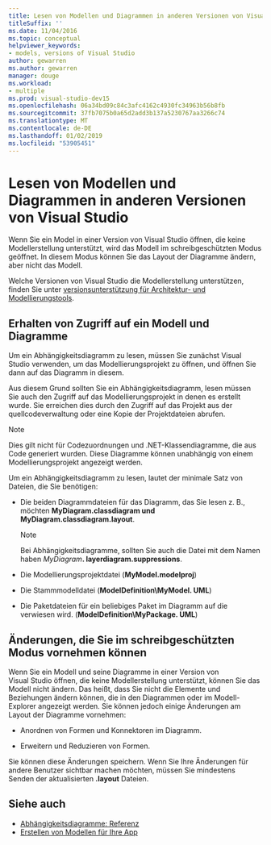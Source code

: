 ```yaml
---
title: Lesen von Modellen und Diagrammen in anderen Versionen von Visual Studio
titleSuffix: ''
ms.date: 11/04/2016
ms.topic: conceptual
helpviewer_keywords:
- models, versions of Visual Studio
author: gewarren
ms.author: gewarren
manager: douge
ms.workload:
- multiple
ms.prod: visual-studio-dev15
ms.openlocfilehash: 06a34bd09c84c3afc4162c4930fc34963b56b8fb
ms.sourcegitcommit: 37fb7075b0a65d2add3b137a5230767aa3266c74
ms.translationtype: MT
ms.contentlocale: de-DE
ms.lasthandoff: 01/02/2019
ms.locfileid: "53905451"
---
```

# <a name="read-models-and-diagrams-in-other-visual-studio-editions"></a>Lesen von Modellen und Diagrammen in anderen Versionen von Visual Studio

Wenn Sie ein Model in einer Version von Visual Studio öffnen, die keine Modellerstellung unterstützt, wird das Modell im schreibgeschützten Modus geöffnet. In diesem Modus können Sie das Layout der Diagramme ändern, aber nicht das Modell.

Welche Versionen von Visual Studio die Modellerstellung unterstützen, finden Sie unter [versionsunterstützung für Architektur- und Modellierungstools](../modeling/what-s-new-for-design-in-visual-studio.md#VersionSupport).

## <a name="obtaining-access-to-a-model-and-diagrams"></a>Erhalten von Zugriff auf ein Modell und Diagramme

Um ein Abhängigkeitsdiagramm zu lesen, müssen Sie zunächst Visual Studio verwenden, um das Modellierungsprojekt zu öffnen, und öffnen Sie dann auf das Diagramm in diesem.

Aus diesem Grund sollten Sie ein Abhängigkeitsdiagramm, lesen müssen Sie auch den Zugriff auf das Modellierungsprojekt in denen es erstellt wurde. Sie erreichen dies durch den Zugriff auf das Projekt aus der quellcodeverwaltung oder eine Kopie der Projektdateien abrufen.

> [!NOTE]
> Dies gilt nicht für Codezuordnungen und .NET-Klassendiagramme, die aus Code generiert wurden. Diese Diagramme können unabhängig von einem Modellierungsprojekt angezeigt werden.

Um ein Abhängigkeitsdiagramm zu lesen, lautet der minimale Satz von Dateien, die Sie benötigen:

-   Die beiden Diagrammdateien für das Diagramm, das Sie lesen z. B., möchten **MyDiagram.classdiagram und MyDiagram.classdiagram.layout**.

    > [!NOTE]
    > Bei Abhängigkeitsdiagramme, sollten Sie auch die Datei mit dem Namen haben _MyDiagram_**. layerdiagram.suppressions**.

-   Die Modellierungsprojektdatei (**MyModel.modelproj**)

-   Die Stammmodelldatei (**ModelDefinition\MyModel. UML**)

-   Die Paketdateien für ein beliebiges Paket im Diagramm auf die verwiesen wird. (**ModelDefinition\MyPackage. UML**)

## <a name="changes-that-you-can-make-in-read-only-mode"></a>Änderungen, die Sie im schreibgeschützten Modus vornehmen können

Wenn Sie ein Modell und seine Diagramme in einer Version von Visual Studio öffnen, die keine Modellerstellung unterstützt, können Sie das Modell nicht ändern. Das heißt, dass Sie nicht die Elemente und Beziehungen ändern können, die in den Diagrammen oder im Modell-Explorer angezeigt werden. Sie können jedoch einige Änderungen am Layout der Diagramme vornehmen:

- Anordnen von Formen und Konnektoren im Diagramm.

- Erweitern und Reduzieren von Formen.

Sie können diese Änderungen speichern. Wenn Sie Ihre Änderungen für andere Benutzer sichtbar machen möchten, müssen Sie mindestens Senden der aktualisierten **.layout** Dateien.

## <a name="see-also"></a>Siehe auch

- [Abhängigkeitsdiagramme: Referenz](../modeling/layer-diagrams-reference.md)
- [Erstellen von Modellen für Ihre App](../modeling/create-models-for-your-app.md)